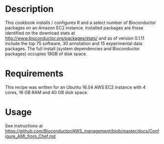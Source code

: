 Description
===========
This cookbook installs / configures R and a select number of Bioconductor
packages on an Amazon EC2 instance. Installed packages are those identified
on the download stats at http://www.bioconductor.org/packages/stats/ and
as of version 0.1.11 include the top 75 software, 30 annotation and 15 
experimental data packages. The full install (system dependencies and 
Bioconductor packages) occupies 19GB of disk space.

Requirements
============

This recipe was written for an Ubuntu 16.04 AWS EC2 instance with 4 cores, 
16 GB RAM and 40 GB disk space.

Usage
=====
See instructions at https://github.com/Bioconductor/AWS_management/blob/master/docs/Configure_AMI_from_Chef.md
